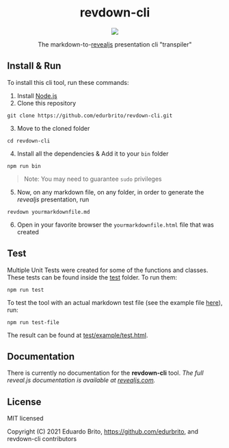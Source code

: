 <h1 align="center">revdown-cli</h1>
<p align="center">
<a href="https://github.com/edurbrito/revdown-cli/actions"><img src="https://github.com/edurbrito/revdown-cli/workflows/tests/badge.svg"></a>
</p>
<p align="center">
The markdown-to-<a href="revealjs.com">revealjs</a> presentation cli "transpiler"
</p>

## Install & Run

To install this cli tool, run these commands:

1. Install [Node.js](https://nodejs.org/en/)
2. Clone this repository

`git clone https://github.com/edurbrito/revdown-cli.git`

3. Move to the cloned folder

`cd revdown-cli`

4. Install all the dependencies & Add it to your `bin` folder

`npm run bin`

> Note: You may need to guarantee `sudo` privileges

5. Now, on any markdown file, on any folder, in order to generate the *revealjs* presentation, run

`revdown yourmarkdownfile.md`

6. Open in your favorite browser the `yourmarkdownfile.html` file that was created

## Test

Multiple Unit Tests were created for some of the functions and classes. These tests can be found inside the [test](test/) folder. To run them:

`npm run test`

To test the tool with an actual markdown test file (see the example file [here](test/example/test.md)), run:

`npm run test-file`

The result can be found at [test/example/test.html](test/example/test.html).

## Documentation

There is currently no documentation for the **revdown-cli** tool. 
*The full reveal.js documentation is available at [revealjs.com](https://revealjs.com).*

## License

MIT licensed

Copyright (C) 2021 Eduardo Brito, https://github.com/edurbrito, and revdown-cli contributors